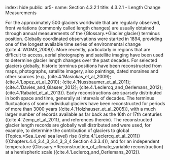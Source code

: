 index: hide
public: ar5-
name: Section 4.3.2.1
title: 4.3.2.1 - Length Change Measurements

For the approximately 500 glaciers worldwide that are regularly observed, front variations (commonly called length changes) are usually obtained through annual measurements of the {Glossary.*Glacier glacier} terminus position. Globally coordinated observations were started in 1894, providing one of the longest available time series of environmental change ({cite.4.'WGMS_2008}). More recently, particularly in regions that are difficult to access, aerial photography and satellite imaging have been used to determine glacier length changes over the past decades. For selected glaciers globally, historic terminus positions have been reconstructed from maps, photographs, satellite imagery, also paintings, dated moraines and other sources (e.g., {cite.4.'Masiokas_et_al_2009}; {cite.4.'Lopez_et_al_2010}; {cite.4.'Nussbaumer_et_al_2011}; {cite.4.'Davies_and_Glasser_2012}; {cite.4.'Leclercq_and_Oerlemans_2012}; {cite.4.'Rabatel_et_al_2013}). Early reconstructions are sparsely distributed in both space and time, generally at intervals of decades. The terminus fluctuations of some individual glaciers have been reconstructed for periods of more than 3000 years ({cite.4.'Holzhauser_et_al_2005}), with a much larger number of records available as far back as the 16th or 17th centuries ({cite.4.'Zemp_et_al_2011}, and references therein). The reconstructed glacier length records are globally well distributed and were used, for example, to determine the contribution of glaciers to global {Topics.*Sea_Level sea level} rise ({cite.4.'Leclercq_et_al_2011}) ({Chapters.4.4_3.4_3_3.4_3_3_4 Section 4.3.3.4}), and for an independent temperature {Glossary.*Reconstruction_of_climate_variable reconstruction} at a hemispheric scale ({cite.4.'Leclercq_and_Oerlemans_2012}).
